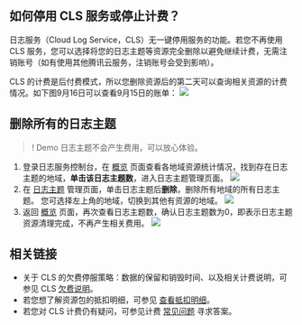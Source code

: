 ## 如何停用 CLS 服务或停止计费？

日志服务（Cloud Log Service，CLS）无一键停用服务的功能。若您不再使用 CLS 服务，您可以选择将您的日志主题等资源完全删除以避免继续计费，无需注销账号（如有使用其他腾讯云服务，注销账号会受到影响）。

CLS 的计费是后付费模式，所以您删除资源后的第二天可以查询相关资源的计费情况。如下图9月16日可以查看9月15日的账单：
![](https://qcloudimg.tencent-cloud.cn/raw/ba906559ec557843ba217674404030be.png)

## 删除所有的日志主题

>! Demo 日志主题不会产生费用，可以放心体验。
>

1. 登录日志服务控制台，在 [概览](https://console.cloud.tencent.com/cls/overview) 页面查看各地域资源统计情况，找到存在日志主题的地域，**单击该日志主题数**，进入日志主题管理页面。
![](https://qcloudimg.tencent-cloud.cn/raw/d006379e91de9eab177129f69a085f1e.png)
2. 在 [日志主题](https://console.cloud.tencent.com/cls/topic) 管理页面，单击日志主题后**删除**，删除所有地域的所有日志主题。
您可选择左上角的地域，切换到其他有资源的地域。
![](https://qcloudimg.tencent-cloud.cn/raw/c51357e196f902773c51d15cfc411464.png)
3. 返回 [概览](https://console.cloud.tencent.com/cls/overview) 页面，再次查看日志主题数，确认日志主题数为0，即表示日志主题资源清理完成，不再产生相关费用。
![](https://qcloudimg.tencent-cloud.cn/raw/5ad5cc32276f03d8bf35a9e79e06eabe.png)

## 相关链接

- 关于 CLS 的欠费停服策略：数据的保留和销毁时间、以及相关计费说明，可参见 CLS [欠费说明](https://cloud.tencent.com/document/product/614/78050)。
- 若您想了解资源包的抵扣明细，可参见 [查看抵扣明细](https://cloud.tencent.com/document/product/614/78049)。
- 若您对 CLS 计费仍有疑问，可参见计费 [常见问题](https://cloud.tencent.com/document/product/614/80073) 寻求答案。
